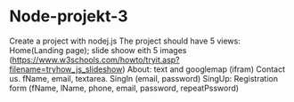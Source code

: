 # Node-projekt-3


Create a project with nodej.js
The project should have 5 views:
Home(Landing page); slide shoow eith 5 images (https://www.w3schools.com/howto/tryit.asp?filename=tryhow_js_slideshow)
About: text and googlemap (ifram)
Contact us. fName, email, textarea.
SingIn (email, password)
SingUp: Registration form (fName, lName, phone, email, password, repeatPssword)
